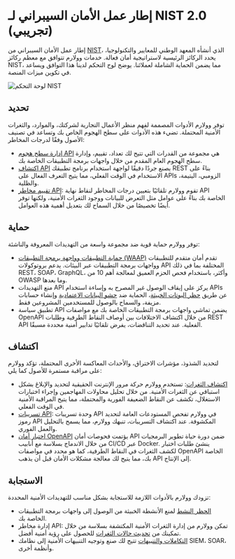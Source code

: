 # إطار عمل الأمان السيبراني لـ NIST 2.0 (تجريبي)

إطار عمل الأمان السيبراني من [NIST](https://www.nist.gov/cyberframework)، الذي أنشأه المعهد الوطني للمعايير والتكنولوجيا، يحدد الركائز الرئيسية لاستراتيجية أمان فعالة. خدمات وولارم تتوافق مع معظم ركائز NIST، مما يضمن الحماية الشاملة لعملائنا. يوضح لوح التحكم لدينا هذا التوافق ويساعد في تكوين ميزات المنصة.

![لوحة التحكم NIST](../../images/user-guides/dashboard/nist-csf-2-dash.png)

## تحديد

توفر وولارم الأدوات المصممة لفهم منظر الأعمال التجارية لشركتك، والموارد، والثغرات الأمنية المحتملة. تضيء هذه الأدوات على سطح الهجوم الخاص بك وتساعد في تصنيف الأصول وفقًا لدرجات المخاطر:

* [إدارة سطح هجوم API](../../about-wallarm/attack-surface.md) هي مجموعة من القدرات التي تتيح لك تعداد، تقييم، وإدارة سطح الهجوم العام المقدم من خلال واجهات برمجة التطبيقات الخاصة بك.
* [اكتشاف API](../../api-discovery/overview.md) يصنع جردًا دقيقًا لواجهة استخدام برنامج تطبيقك REST بناءً على الاستخدام في الوقت الفعلي، مما يتيح التعرف الفعال على APIs الزومبي، اليتيمة، والظلية.
* [تقييم مخاطر API](../../api-discovery/risk-score.md): تقوم وولارم تلقائيًا بتعيين درجات المخاطر لنقاط نهاية API الخاصة بك بناءً على عوامل مثل التعرض للبيانات ووجود الثغرات الأمنية، ولكنها توفر أيضًا تخصيصًا من خلال السماح لك بتعديل أهمية هذه العوامل.

## حماية

توفر وولارم حماية قوية ضد مجموعة واسعة من التهديدات المعروفة والناشئة:

* [حماية التطبيقات وواجهة برمجة التطبيقات (WAAP)](../../about-wallarm/waap-overview.md) تقدم أمان متقدم للتطبيقات وواجهات برمجة التطبيقات عبر البيئات. يدعم بروتوكولات API المختلفة بما في ذلك REST، SOAP، GraphQL، وأكثر، باستخدام فحص الحزم العميق لمعالجة أهم 10 من OWASP وما بعدها.
* منع التهديدات API يركز على إيقاف الوصول غير المصرح به وإساءة استخدام APIs عن طريق [حظر البوتات الخبيثة](../../about-wallarm/api-abuse-prevention.md)، الحماية ضد [حشو البيانات الاعتمادية](../../about-wallarm/credential-stuffing.md) وإنشاء حسابات مزيفة، والسماح بالوصول للمستخدمين المشروعين فقط.
* تطبيق سياسة API يضمن تماشي واجهات برمجة التطبيقات الخاصة بك مع مواصفات OpenAPI من خلال اكتشاف الاختلافات بين أوصاف النقاط الطرفية وطلبات REST API الفعلية. عند تحديد التناقضات، يفرض تلقائيًا تدابير أمنية محددة مسبقًا.

## اكتشاف

لتحديد الشذوذ، مؤشرات الاختراق، والأحداث المعاكسة الأخرى المحتملة، تؤكد وولارم على مراقبة مستمرة للأصول كما يلي:

* [اكتشاف الثغرات](../../about-wallarm/detecting-vulnerabilities.md): تستخدم وولارم حركة مرور الإنترنت الحقيقية لتحديد والإبلاغ بشكل استباقي عن الثغرات الأمنية. من خلال تحليل محاولات المهاجمين وإجراء اختبارات الاستغلال، تكشف عن النقاط الضعيفة الفورية والمحتملة، مما يتيح المراقبة الأمنية في الوقت الفعلي.
* [تسريبات API](../../about-wallarm/api-leaks.md): وحدة تسريبات API في وولارم تفحص المستودعات العامة لتحديد رموز API المكشوفة. عند اكتشاف التسريبات، تنبهك وولارم، مما يسمح بالتحليل والعمل الفوري.
* [اختبار أمان OpenAPI](../../fast/openapi-security-testing.md) يؤتمت فحوصات أمان API ضمن دورة حياة تطوير البرمجيات من خلال الاندماج بسلاسة مع أنابيب CI/CD عبر Docker. ينشئ طلبات اختبار لكشف الثغرات في النقاط الطرفية، كما هو محدد في مواصفات OpenAPI الخاصة بك، مما يتيح لك معالجة مشكلات الأمان قبل أن يذهب API إلى الإنتاج.

## الاستجابة

تزودك وولارم بالأدوات اللازمة للاستجابة بشكل مناسب للتهديدات الأمنية المحددة:

* [الحظر النشط](../../admin-en/configure-wallarm-mode.md) لمنع الأنشطة الخبيثة من الوصول إلى واجهات برمجة التطبيقات الخاصة بك.
* إدارة مخاطر API: تمكن وولارم من إدارة الثغرات الأمنية المكتشفة بسلاسة من خلال تمكينك من [تحديث حالات الثغرات](../vulnerabilities.md#vulnerability-lifecycle) للحصول على رؤية أمنية أفضل.
* [التكاملات والتنبيهات](../settings/integrations/integrations-intro.md) تتيح لك صنع وتوجيه التنبيهات الأمنية إلى نظامك SIEM، SOAR، وأنظمة أخرى.